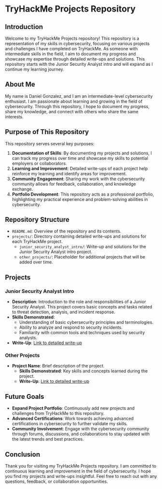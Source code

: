 # TryHackMe Projects Repository

## Introduction

Welcome to my TryHackMe Projects repository! This repository is a representation of my skills in cybersecurity, focusing on various projects and challenges I have completed on TryHackMe. As someone with intermediate skills in the field, I aim to document my progress and showcase my expertise through detailed write-ups and solutions. This repository starts with the Junior Security Analyst intro and will expand as I continue my learning journey.

## About Me

My name is Daniel Gonzalez, and I am an intermediate-level cybersecurity enthusiast. I am passionate about learning and growing in the field of cybersecurity. Through this repository, I hope to document my progress, share my knowledge, and connect with others who share the same interests.

## Purpose of This Repository

This repository serves several key purposes:

1. **Documentation of Skills**: By documenting my projects and solutions, I can track my progress over time and showcase my skills to potential employers or collaborators.
2. **Learning and Improvement**: Detailed write-ups of each project help reinforce my learning and identify areas for improvement.
3. **Community Engagement**: Sharing my work with the cybersecurity community allows for feedback, collaboration, and knowledge exchange.
4. **Portfolio Development**: This repository acts as a professional portfolio, highlighting my practical experience and problem-solving abilities in cybersecurity.

## Repository Structure

- `README.md`: Overview of the repository and its contents.
- `projects/`: Directory containing detailed write-ups and solutions for each TryHackMe project.
  - `junior_security_analyst_intro/`: Write-up and solutions for the Junior Security Analyst intro project.
  - `other_projects/`: Placeholder for additional projects that will be added over time.

## Projects

### Junior Security Analyst Intro

- **Description**: Introduction to the role and responsibilities of a Junior Security Analyst. This project covers basic concepts and tasks related to threat detection, analysis, and incident response.
- **Skills Demonstrated**:
  - Understanding of basic cybersecurity principles and terminologies.
  - Ability to analyze and respond to security incidents.
  - Familiarity with common tools and techniques used by security analysts.
- **Write-Up**: [Link to detailed write-up](projects/junior_security_analyst_intro/README.md)

### Other Projects

- **Project Name**: Brief description of the project.
  - **Skills Demonstrated**: Key skills and concepts learned during the project.
  - **Write-Up**: [Link to detailed write-up](projects/other_projects/project_name/README.md)

## Future Goals

- **Expand Project Portfolio**: Continuously add new projects and challenges from TryHackMe to this repository.
- **Advanced Certifications**: Work towards achieving advanced certifications in cybersecurity to further validate my skills.
- **Community Involvement**: Engage with the cybersecurity community through forums, discussions, and collaborations to stay updated with the latest trends and best practices.

## Conclusion

Thank you for visiting my TryHackMe Projects repository. I am committed to continuous learning and improvement in the field of cybersecurity. I hope you find my projects and write-ups insightful. Feel free to reach out with any questions, feedback, or collaboration opportunities.